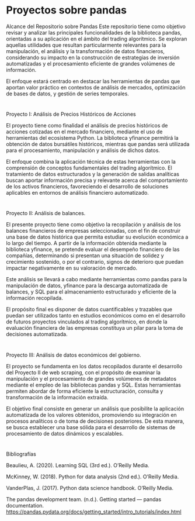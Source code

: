 # Proyectos sobre pandas

Alcance del Repositorio sobre Pandas
Este repositorio tiene como objetivo revisar y analizar las principales funcionalidades de la biblioteca pandas, orientadas a su aplicación en el ámbito del trading algorítmico. Se exploran aquellas utilidades que resultan particularmente relevantes para la manipulación, el análisis y la transformación de datos financieros, considerando su impacto en la construcción de estrategias de inversión automatizadas y el procesamiento eficiente de grandes volúmenes de información.

El enfoque estará centrado en destacar las herramientas de pandas que aportan valor práctico en contextos de análisis de mercados, optimización de bases de datos, y gestión de series temporales.

#
Proyecto I: Análisis de Precios Históricos de Acciones

El proyecto tiene como finalidad el análisis de precios históricos de acciones cotizadas en el mercado financiero, mediante el uso de herramientas del ecosistema Python. La biblioteca yfinance permitirá la obtención de datos bursátiles históricos, mientras que pandas será utilizada para el procesamiento, manipulación y análisis de dichos datos.

El enfoque combina la aplicación técnica de estas herramientas con la comprensión de conceptos fundamentales del trading algorítmico. El tratamiento de datos estructurados y la generación de salidas analíticas buscan aportar información precisa y relevante acerca del comportamiento de los activos financieros, favoreciendo el desarrollo de soluciones aplicables en entornos de análisis financiero automatizado.

#
Proyecto II: Análisis de balances.

El presente proyecto tiene como objetivo la recopilación y análisis de los balances financieros de empresas seleccionadas, con el fin de construir una base de datos histórica que permita estudiar su evolución económica a lo largo del tiempo. A partir de la información obtenida mediante la biblioteca yfinance, se pretende evaluar el desempeño financiero de las compañías, determinando si presentan una situación de solidez y crecimiento sostenido, o por el contrario, signos de deterioro que puedan impactar negativamente en su valoración de mercado.

Este análisis se llevará a cabo mediante herramientas como pandas para la manipulación de datos, yfinance para la descarga automatizada de balances, y SQL para el almacenamiento estructurado y eficiente de la información recopilada.

El propósito final es disponer de datos cuantificables y trazables que puedan ser utilizados tanto en estudios económicos como en el desarrollo de futuros proyectos vinculados al trading algorítmico, en donde la evaluación financiera de las empresas constituya un pilar para la toma de decisiones automatizada.

#
Proyecto III: Análisis de datos económicos del gobierno.

El proyecto se fundamenta en los datos recopilados durante el desarrollo del Proyecto II de web scraping, con el propósito de examinar la manipulación y el procesamiento de grandes volúmenes de metadatos mediante el empleo de las bibliotecas pandas y SQL. Estas herramientas permiten abordar de forma eficiente la estructuración, consulta y transformación de la información extraída.

El objetivo final consiste en generar un análisis que posibilite la aplicación automatizada de los valores obtenidos, promoviendo su integración en procesos analíticos o de toma de decisiones posteriores. De esta manera, se busca establecer una base sólida para el desarrollo de sistemas de procesamiento de datos dinámicos y escalables.


#
Bibliografías

Beaulieu, A. (2020). Learning SQL (3rd ed.). O’Reilly Media.

McKinney, W. (2018). Python for data analysis (2nd ed.). O’Reilly Media. 

VanderPlas, J. (2017). Python data science handbook. O’Reilly Media.

The pandas development team. (n.d.). Getting started — pandas documentation. https://pandas.pydata.org/docs/getting_started/intro_tutorials/index.html
